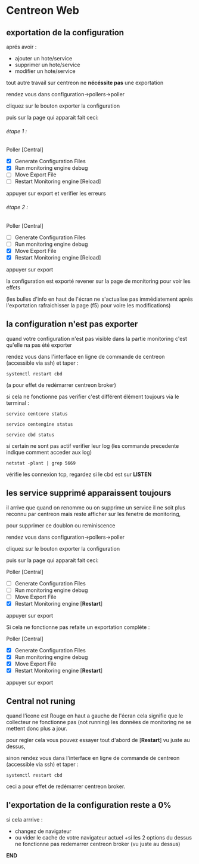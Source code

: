 # Centreon Web

## exportation de la configuration 

aprés avoir :
- ajouter un hote/service
- supprimer un hote/service
- modifier un hote/service

tout autre travail sur centreon ne **nécéssite pas** une exportation

rendez vous dans configuration->pollers->poller

cliquez sur le bouton exporter la configuration

puis sur la page qui apparait fait ceci:

###### étape 1 :

Poller [Central]

- [x] Generate Configuration Files
- [x] Run monitoring engine debug
- [ ] Move Export File
- [ ] Restart Monitoring engine [Reload]

appuyer sur export et verifier les erreurs

###### étape 2 :

Poller [Central]

- [ ] Generate Configuration Files
- [ ] Run monitoring engine debug
- [x] Move Export File
- [x] Restart Monitoring engine [Reload]

appuyer sur export 

la configuration est exporté revener sur la page de monitoring pour voir les effets 

(les bulles d'info en haut de l'écran ne s'actualise pas immédiatement aprés l'exportation rafraichisser la page (f5) 
pour voire les modifications) 

## la configuration n'est pas exporter 
quand votre configuration n'est pas visible dans la partie monitoring c'est qu'elle na pas été exporter

rendez vous dans l'interface en ligne de commande de centreon (accessible via ssh) et taper :

```Shell
systemctl restart cbd
```

(a pour effet de redémarrer centreon broker)

si cela ne fonctionne pas verifier c'est différent élément toujours via le terminal :

```Shell
service centcore status 
```

```Shell
service centengine status 
```

```Shell
service cbd status 
```

si certain ne sont pas actif verifier leur log (les commande precedente indique comment acceder aux log)

```Shell
netstat -plant | grep 5669 
```
vérifie les connexion tcp, regardez si le cbd est sur **LISTEN**

## les service supprimé apparaissent toujours 

il arrive que quand on renomme ou on supprime un service il ne soit plus reconnu par centreon mais reste afficher 
sur les fenetre de monitoring,

pour supprimer ce doublon ou reminiscence

rendez vous dans configuration->pollers->poller

cliquez sur le bouton exporter la configuration

puis sur la page qui apparait fait ceci:

Poller [Central]

- [ ] Generate Configuration Files
- [ ] Run monitoring engine debug
- [ ] Move Export File
- [x] Restart Monitoring engine [**Restart**]

appuyer sur export

Si cela ne fonctionne pas refaite un exportation complète :

Poller [Central]

- [x] Generate Configuration Files
- [x] Run monitoring engine debug
- [x] Move Export File
- [x] Restart Monitoring engine [**Restart**]

appuyer sur export

## Central not runing 
quand l'icone est Rouge en haut a gauche de l'écran cela signifie que le collecteur ne fonctionne pas (not running) 
les données de monitoring ne se mettent donc plus a jour.

pour regler cela vous pouvez essayer tout d'abord de [**Restart**] vu juste au dessus,

sinon rendez vous dans l'interface en ligne de commande de centreon (accessible via ssh) et taper :

```Shell
systemctl restart cbd 
```

ceci a pour effet de redémarrer centreon broker.

## l'exportation de la configuration reste a __0%__ 
si cela arrrive :
+ changez de navigateur
+ ou vider le cache de votre navigateur actuel
+si les 2 options du dessus ne fonctionne pas redemarrer centreon broker (vu juste au dessus)

__END__
